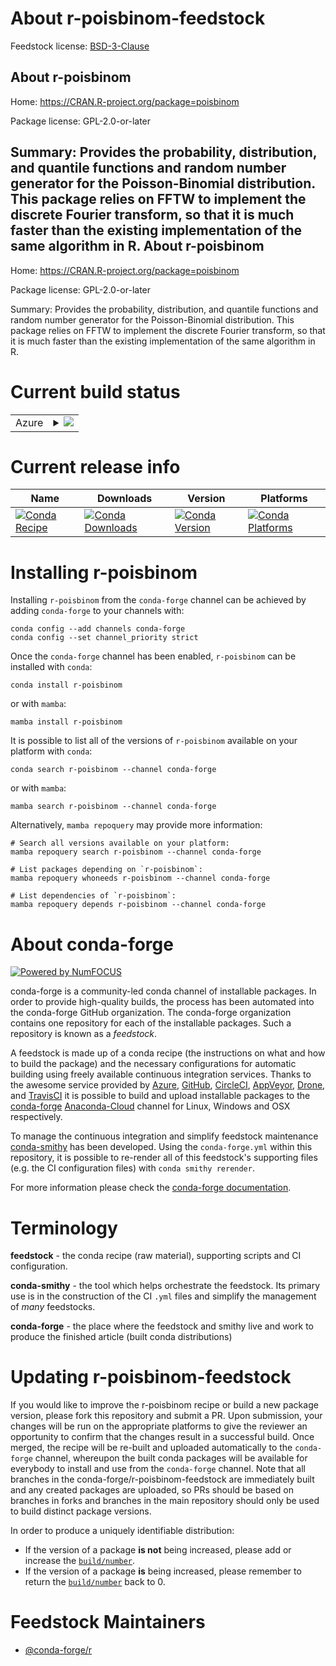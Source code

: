 About r-poisbinom-feedstock
===========================

Feedstock license: [BSD-3-Clause](https://github.com/conda-forge/r-poisbinom-feedstock/blob/main/LICENSE.txt)

About r-poisbinom
-----------------

Home: https://CRAN.R-project.org/package=poisbinom

Package license: GPL-2.0-or-later

Summary: Provides the probability, distribution, and quantile functions and random number generator for the Poisson-Binomial distribution.  This package relies on FFTW to implement the discrete Fourier transform, so that it is much faster than the existing implementation of the same algorithm in R.
About r-poisbinom
-----------------

Home: https://CRAN.R-project.org/package=poisbinom

Package license: GPL-2.0-or-later

Summary: Provides the probability, distribution, and quantile functions and random number generator for the Poisson-Binomial distribution.  This package relies on FFTW to implement the discrete Fourier transform, so that it is much faster than the existing implementation of the same algorithm in R.

Current build status
====================


<table>
    
  <tr>
    <td>Azure</td>
    <td>
      <details>
        <summary>
          <a href="https://dev.azure.com/conda-forge/feedstock-builds/_build/latest?definitionId=10759&branchName=main">
            <img src="https://dev.azure.com/conda-forge/feedstock-builds/_apis/build/status/r-poisbinom-feedstock?branchName=main">
          </a>
        </summary>
        <table>
          <thead><tr><th>Variant</th><th>Status</th></tr></thead>
          <tbody><tr>
              <td>linux_64_r_base4.2</td>
              <td>
                <a href="https://dev.azure.com/conda-forge/feedstock-builds/_build/latest?definitionId=10759&branchName=main">
                  <img src="https://dev.azure.com/conda-forge/feedstock-builds/_apis/build/status/r-poisbinom-feedstock?branchName=main&jobName=linux&configuration=linux%20linux_64_r_base4.2" alt="variant">
                </a>
              </td>
            </tr><tr>
              <td>linux_64_r_base4.3</td>
              <td>
                <a href="https://dev.azure.com/conda-forge/feedstock-builds/_build/latest?definitionId=10759&branchName=main">
                  <img src="https://dev.azure.com/conda-forge/feedstock-builds/_apis/build/status/r-poisbinom-feedstock?branchName=main&jobName=linux&configuration=linux%20linux_64_r_base4.3" alt="variant">
                </a>
              </td>
            </tr><tr>
              <td>osx_64_r_base4.2</td>
              <td>
                <a href="https://dev.azure.com/conda-forge/feedstock-builds/_build/latest?definitionId=10759&branchName=main">
                  <img src="https://dev.azure.com/conda-forge/feedstock-builds/_apis/build/status/r-poisbinom-feedstock?branchName=main&jobName=osx&configuration=osx%20osx_64_r_base4.2" alt="variant">
                </a>
              </td>
            </tr><tr>
              <td>osx_64_r_base4.3</td>
              <td>
                <a href="https://dev.azure.com/conda-forge/feedstock-builds/_build/latest?definitionId=10759&branchName=main">
                  <img src="https://dev.azure.com/conda-forge/feedstock-builds/_apis/build/status/r-poisbinom-feedstock?branchName=main&jobName=osx&configuration=osx%20osx_64_r_base4.3" alt="variant">
                </a>
              </td>
            </tr><tr>
              <td>win_64</td>
              <td>
                <a href="https://dev.azure.com/conda-forge/feedstock-builds/_build/latest?definitionId=10759&branchName=main">
                  <img src="https://dev.azure.com/conda-forge/feedstock-builds/_apis/build/status/r-poisbinom-feedstock?branchName=main&jobName=win&configuration=win%20win_64_" alt="variant">
                </a>
              </td>
            </tr>
          </tbody>
        </table>
      </details>
    </td>
  </tr>
</table>

Current release info
====================

| Name | Downloads | Version | Platforms |
| --- | --- | --- | --- |
| [![Conda Recipe](https://img.shields.io/badge/recipe-r--poisbinom-green.svg)](https://anaconda.org/conda-forge/r-poisbinom) | [![Conda Downloads](https://img.shields.io/conda/dn/conda-forge/r-poisbinom.svg)](https://anaconda.org/conda-forge/r-poisbinom) | [![Conda Version](https://img.shields.io/conda/vn/conda-forge/r-poisbinom.svg)](https://anaconda.org/conda-forge/r-poisbinom) | [![Conda Platforms](https://img.shields.io/conda/pn/conda-forge/r-poisbinom.svg)](https://anaconda.org/conda-forge/r-poisbinom) |

Installing r-poisbinom
======================

Installing `r-poisbinom` from the `conda-forge` channel can be achieved by adding `conda-forge` to your channels with:

```
conda config --add channels conda-forge
conda config --set channel_priority strict
```

Once the `conda-forge` channel has been enabled, `r-poisbinom` can be installed with `conda`:

```
conda install r-poisbinom
```

or with `mamba`:

```
mamba install r-poisbinom
```

It is possible to list all of the versions of `r-poisbinom` available on your platform with `conda`:

```
conda search r-poisbinom --channel conda-forge
```

or with `mamba`:

```
mamba search r-poisbinom --channel conda-forge
```

Alternatively, `mamba repoquery` may provide more information:

```
# Search all versions available on your platform:
mamba repoquery search r-poisbinom --channel conda-forge

# List packages depending on `r-poisbinom`:
mamba repoquery whoneeds r-poisbinom --channel conda-forge

# List dependencies of `r-poisbinom`:
mamba repoquery depends r-poisbinom --channel conda-forge
```


About conda-forge
=================

[![Powered by
NumFOCUS](https://img.shields.io/badge/powered%20by-NumFOCUS-orange.svg?style=flat&colorA=E1523D&colorB=007D8A)](https://numfocus.org)

conda-forge is a community-led conda channel of installable packages.
In order to provide high-quality builds, the process has been automated into the
conda-forge GitHub organization. The conda-forge organization contains one repository
for each of the installable packages. Such a repository is known as a *feedstock*.

A feedstock is made up of a conda recipe (the instructions on what and how to build
the package) and the necessary configurations for automatic building using freely
available continuous integration services. Thanks to the awesome service provided by
[Azure](https://azure.microsoft.com/en-us/services/devops/), [GitHub](https://github.com/),
[CircleCI](https://circleci.com/), [AppVeyor](https://www.appveyor.com/),
[Drone](https://cloud.drone.io/welcome), and [TravisCI](https://travis-ci.com/)
it is possible to build and upload installable packages to the
[conda-forge](https://anaconda.org/conda-forge) [Anaconda-Cloud](https://anaconda.org/)
channel for Linux, Windows and OSX respectively.

To manage the continuous integration and simplify feedstock maintenance
[conda-smithy](https://github.com/conda-forge/conda-smithy) has been developed.
Using the ``conda-forge.yml`` within this repository, it is possible to re-render all of
this feedstock's supporting files (e.g. the CI configuration files) with ``conda smithy rerender``.

For more information please check the [conda-forge documentation](https://conda-forge.org/docs/).

Terminology
===========

**feedstock** - the conda recipe (raw material), supporting scripts and CI configuration.

**conda-smithy** - the tool which helps orchestrate the feedstock.
                   Its primary use is in the construction of the CI ``.yml`` files
                   and simplify the management of *many* feedstocks.

**conda-forge** - the place where the feedstock and smithy live and work to
                  produce the finished article (built conda distributions)


Updating r-poisbinom-feedstock
==============================

If you would like to improve the r-poisbinom recipe or build a new
package version, please fork this repository and submit a PR. Upon submission,
your changes will be run on the appropriate platforms to give the reviewer an
opportunity to confirm that the changes result in a successful build. Once
merged, the recipe will be re-built and uploaded automatically to the
`conda-forge` channel, whereupon the built conda packages will be available for
everybody to install and use from the `conda-forge` channel.
Note that all branches in the conda-forge/r-poisbinom-feedstock are
immediately built and any created packages are uploaded, so PRs should be based
on branches in forks and branches in the main repository should only be used to
build distinct package versions.

In order to produce a uniquely identifiable distribution:
 * If the version of a package **is not** being increased, please add or increase
   the [``build/number``](https://docs.conda.io/projects/conda-build/en/latest/resources/define-metadata.html#build-number-and-string).
 * If the version of a package **is** being increased, please remember to return
   the [``build/number``](https://docs.conda.io/projects/conda-build/en/latest/resources/define-metadata.html#build-number-and-string)
   back to 0.

Feedstock Maintainers
=====================

* [@conda-forge/r](https://github.com/conda-forge/r/)

